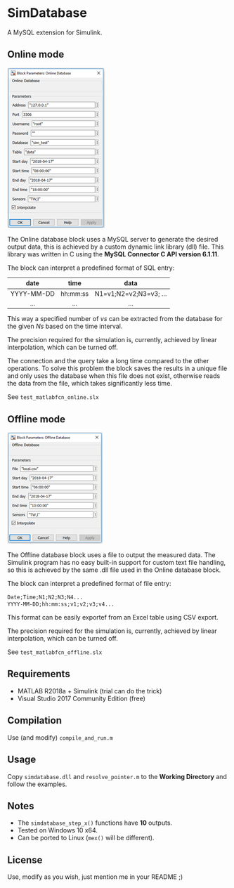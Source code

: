 # SimDatabase
A MySQL extension for Simulink.

## Online mode

![online](imgs/online.png)

The Online database block uses a MySQL server to generate the desired output data, this is achieved by a custom dynamic link library (dll) file. This library was written in C using the **MySQL Connector C API version 6.1.11**.

The block can interpret a predefined format of SQL entry:

| date        | time     | data                 |
|:-----------:|:--------:|:--------------------:|
| YYYY-MM-DD  | hh:mm:ss | N1=v1;N2=v2;N3=v3; … |
| ...  		    |  ...     | ...                  |       

This way a specified number of *vs* can be extracted from the database for the given *Ns* based on the time interval.

The precision required for the simulation is, currently, achieved by linear interpolation, which can be turned off.

The connection and the query take a long time compared to the other operations. To solve this problem the block saves the results in a unique file and only uses the database when this file does not exist, otherwise reads the data from the file, which takes significantly less time.

See ```test_matlabfcn_online.slx```

## Offline mode

![offline](imgs/offline.png)

The Offline database block uses a file to output the measured data. The Simulink program has no easy built-in support for custom text file handling, so this is achieved by the same .dll file used in the Online database block.

The block can interpret a predefined format of file entry:
```
Date;Time;N1;N2;N3;N4...
YYYY-MM-DD;hh:mm:ss;v1;v2;v3;v4...
```
This format can be easily exportef from an Excel table using CSV export.

The precision required for the simulation is, currently, achieved by linear interpolation, which can be turned off.

See ```test_matlabfcn_offline.slx```

## Requirements
- MATLAB R2018a + Simulink (trial can do the trick)
- Visual Studio 2017 Community Edition (free)

## Compilation
Use (and modify) ```compile_and_run.m```

## Usage
Copy ```simdatabase.dll``` and ```resolve_pointer.m``` to the **Working Directory** and follow the examples.

## Notes
- The ```simdatabase_step_x()``` functions have **10** outputs.
- Tested on Windows 10 x64.
- Can be ported to Linux (```mex()``` will be different).

## License
Use, modify as you wish, just mention me in your README ;) 
